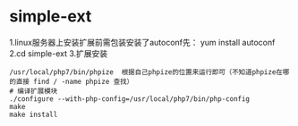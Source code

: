 # simple-ext

1.linux服务器上安装扩展前需包装安装了autoconf先： yum install autoconf
2.cd simple-ext
3.扩展安装
```
/usr/local/php7/bin/phpize  根据自己phpize的位置来运行即可（不知道phpize在哪的直接 find / -name phpize 查找）
# 编译扩展模块
./configure --with-php-config=/usr/local/php7/bin/php-config
make
make install
```